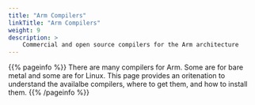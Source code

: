 ```yaml
---
title: "Arm Compilers"
linkTitle: "Arm Compilers"
weight: 9
description: >
    Commercial and open source compilers for the Arm architecture
---
```


{{% pageinfo %}}
There are many compilers for Arm. Some are for bare metal and some are for Linux. This page provides an oritenation to understand the availalbe compilers, where to get them, and how to install them.
{{% /pageinfo %}}
